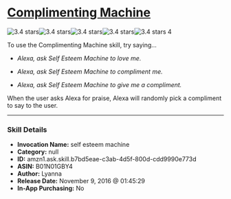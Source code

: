 # [Complimenting Machine](http://alexa.amazon.com/#skills/amzn1.ask.skill.b7bd5eae-c3ab-4d5f-800d-cdd9990e773d)
![3.4 stars](../../images/ic_star_black_18dp_1x.png)![3.4 stars](../../images/ic_star_black_18dp_1x.png)![3.4 stars](../../images/ic_star_black_18dp_1x.png)![3.4 stars](../../images/ic_star_half_black_18dp_1x.png)![3.4 stars](../../images/ic_star_border_black_18dp_1x.png) 4

To use the Complimenting Machine skill, try saying...

* *Alexa, ask Self Esteem Machine to love me.*

* *Alexa, ask Self Esteem Machine to compliment me.*

* *Alexa, ask Self Esteem Machine to give me a compliment.*

When the user asks Alexa for praise, Alexa will randomly pick a compliment to say to the user.

***

### Skill Details

* **Invocation Name:** self esteem machine
* **Category:** null
* **ID:** amzn1.ask.skill.b7bd5eae-c3ab-4d5f-800d-cdd9990e773d
* **ASIN:** B01N01GBY4
* **Author:** Lyanna
* **Release Date:** November 9, 2016 @ 01:45:29
* **In-App Purchasing:** No
